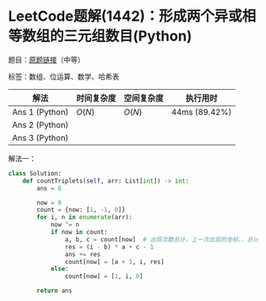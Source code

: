 # LeetCode题解(1442)：形成两个异或相等数组的三元组数目(Python)

题目：[原题链接](https://leetcode-cn.com/problems/count-triplets-that-can-form-two-arrays-of-equal-xor/)（中等）

标签：数组、位运算、数学、哈希表

| 解法           | 时间复杂度 | 空间复杂度 | 执行用时      |
| -------------- | ---------- | ---------- | ------------- |
| Ans 1 (Python) | $O(N)$     | $O(N)$     | 44ms (89.42%) |
| Ans 2 (Python) |            |            |               |
| Ans 3 (Python) |            |            |               |

解法一：

```python
class Solution:
    def countTriplets(self, arr: List[int]) -> int:
        ans = 0

        now = 0
        count = {now: [1, -1, 0]}
        for i, n in enumerate(arr):
            now ^= n
            if now in count:
                a, b, c = count[now]  # 出现次数总计，上一次出现的坐标、、总计出现次数
                res = (i - b) * a + c - 1
                ans += res
                count[now] = [a + 1, i, res]
            else:
                count[now] = [1, i, 0]

        return ans
```

